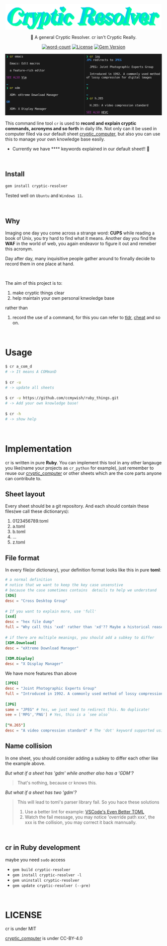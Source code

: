 <div align="center">

![Cryptic-Resolver](./images/Cryptic-Resolver.png)

🤔 A general Cryptic Resolver. cr isn't Cryptic Really. 

[![word-count](https://img.shields.io/badge/Keywords%20Inlcuded--brightgreen)][cryptic_computer]
[![License](https://img.shields.io/badge/LICENSE-MIT-brightgreen)](./README.md)
[![Gem Version](https://badge.fury.io/rb/cryptic-resolver.svg)](https://rubygems.org/gems/cryptic-resolver) 
 
![screenshot](./images/screenshot.png)

</div>

This command line tool `cr` is used to **record and explain cryptic commands, acronyms and so forth** in daily life.
Not only can it be used in computer filed via our default sheet [cryptic_computer], but also you can use this to manage your own knowledge base easily.

- Currently we have **** keywords explained in our default sheet!! 🎉

<br>

## Install

```bash
gem install cryptic-resolver
```

Tested well on `Ubuntu` and `Windows 11`.

<br>

## Why

Imaging one day you come across a strange word: **CUPS** while reading a book of Unix, you try hard to find what it means. Another day you find the **WAF** in the world of web, you again endeavor to figure it out and remeber this acronym.

Day after day, many inquisitive people gather around to finnally decide to record them in one place at hand.

<br>


The aim of this project is to:

1. make cryptic things clear
2. help maintain your own personal knwoledge base

rather than

1. record the use of a command, for this you can refer to [tldr], [cheat] and so on. 


<br>


# Usage

```bash
$ cr a_com_d
# -> It means A COMmanD 

$ cr -u 
# -> update all sheets

$ cr -u https://github.com/ccmywish/ruby_things.git
# -> Add your own knowledge base! 

$ cr -h
# -> show help
```


<br>

# Implementation

cr is written in pure **Ruby**. You can implement this tool in any other langauge you like(name your projects as `cr_python` for example), just remember to reuse our [cryptic_computer] or other sheets which are the core parts anyone can contribute to.

## Sheet layout

Every sheet should be a git repository. And each should contain these files(we call these dictionarys):

1. 0123456789.toml
2. a.toml
3. b.toml
3. ...
4. z.toml

## File format

In every file(or dictionary), your definition format looks like this in pure **toml**:
```toml
# a normal definition
# notice that we want to keep the key case unsenstive
# because the case sometimes contains  details to help we understand
[XDG]
desc = "Cross Desktop Group"

# If you want to explain more, use 'full'
[xxd]
desc = "hex file dump"
full = "Why call this 'xxd' rather than 'xd'?? Maybe a historical reason"

# if there are multiple meanings, you should add a subkey to differ
[XDM.Download]
desc = "eXtreme Download Manager"

[XDM.Display]
desc = "X Display Manager"
```

We have more features than above
```toml
[JPEG]
desc = "Joint Photographic Experts Group"
full = "Introduced in 1992. A commonly used method of lossy compression for digital images"

[JPG]
same = "JPEG" # Yes, we just need to redirect this. No duplicate!
see = ['MPG','PNG'] # Yes, this is a `see also`

["H.265"]
desc = "A video compression standard" # The 'dot' keyword supported using quoted strings

```

## Name collision

In one sheet, you should consider adding a subkey to differ each other like the example above.

*But what if a sheet has 'gdm' while another also has a 'GDM'?*

> That's nothing, because cr knows this.

*But what if a sheet has two 'gdm'?* 

> This will lead to toml's parser library fail. So you hace these solutions
> 1. Use a better lint for example: [VSCode's Even Better TOML](https://github.com/tamasfe/taplo)
> 2. Watch the fail message, you may notice 'override path xxx', the xxx is the collision, you may correct it back mannually.


<br>

## cr in Ruby development

maybe you need `sudo` access

- `gem build cryptic-resolver`
- `gem install cryptic-resolver -l`
- `gem uninstall cryptic-resolver`
- `gem update cryptic-resolver (--pre)`

<br>

# LICENSE
cr is under MIT

[cryptic_computer] is under CC-BY-4.0


[cryptic_computer]: https://github.com/cryptic-resolver/cryptic_computer
[tldr]: https://github.com/tldr-pages/tldr
[cheat]: https://github.com/cheat/cheat
